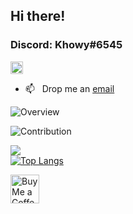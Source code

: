 ## Hi there!
### Discord: Khowy#6545

<p align="left"> <img src="https://komarev.com/ghpvc/?username=khosraw&label=Profile%20views&color=0e75b6&style=flat" alt="khosraw" style="height: 20px; width: auto;"/> </p>

- 📫 &nbsp; Drop me an [email](mailto:khosraw.azizi@gmail.com)

![Overview](https://github-readme-stats.vercel.app/api?username=Khosraw&count_private=true&theme=github_dark&hide_border=true)

![Contribution](https://activity-graph.herokuapp.com/graph?username=Khosraw&theme=react-dark&hide_border=true&area=true)

![](https://github-readme-streak-stats.herokuapp.com/?user=Khosraw&theme=highcontrast&hide_border=true)<br/>
[![Top Langs](https://github-readme-stats.vercel.app/api/top-langs/?username=Khosraw&langs_count=8&theme=github_dark&hide_border=true)](https://github.com/anuraghazra/github-readme-stats)


<a href='https://ko-fi.com/khosraw' target='_blank'><img height='35' style='border:0px;height:46px;' src='https://az743702.vo.msecnd.net/cdn/kofi3.png?v=0' border='0' alt='Buy Me a Coffee at ko-fi.com/khosraw' />

